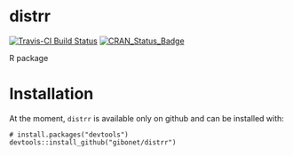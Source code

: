 <!-- README.md is generated from README.Rmd. Please edit that file -->
distrr
======

[![Travis-CI Build Status](https://travis-ci.org/gibonet/distrr.svg?branch=master)](https://travis-ci.org/gibonet/distrr) [![CRAN\_Status\_Badge](http://www.r-pkg.org/badges/version/distrr)](http://cran.r-project.org/package=distrr)

R package

Installation
============

At the moment, `distrr` is available only on github and can be installed with:

    # install.packages("devtools")
    devtools::install_github("gibonet/distrr")
